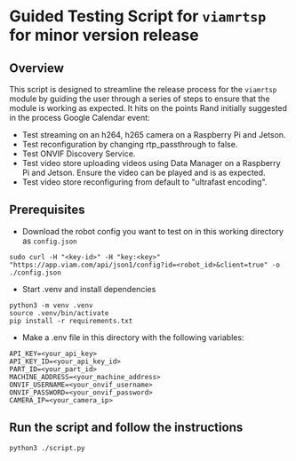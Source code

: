# Guided Testing Script for `viamrtsp` for minor version release

## Overview

This script is designed to streamline the release process for the `viamrtsp` module by guiding the user through a series of steps to ensure that the module is working as expected. It hits on the points Rand initially suggested in the process Google Calendar event:

- Test streaming on an h264, h265 camera on a Raspberry Pi and Jetson.
- Test reconfiguration by changing rtp_passthrough to false.
- Test ONVIF Discovery Service.
- Test video store uploading videos using Data Manager on a Raspberry Pi and Jetson. Ensure the video can be played and is as expected.
- Test video store reconfiguring from default to "ultrafast encoding".

## Prerequisites
- Download the robot config you want to test on in this working directory as `config.json`
```
sudo curl -H "<key-id>" -H "key:<key>" "https://app.viam.com/api/json1/config?id=<robot_id>&client=true" -o ./config.json
```
- Start .venv and install dependencies
```
python3 -m venv .venv
source .venv/bin/activate
pip install -r requirements.txt
```

- Make a .env file in this directory with the following variables:
```
API_KEY=<your_api_key>
API_KEY_ID=<your_api_key_id>
PART_ID=<your_part_id>
MACHINE_ADDRESS=<your_machine_address>
ONVIF_USERNAME=<your_onvif_username>
ONVIF_PASSWORD=<your_onvif_password>
CAMERA_IP=<your_camera_ip>
```

## Run the script and follow the instructions
```
python3 ./script.py
```
